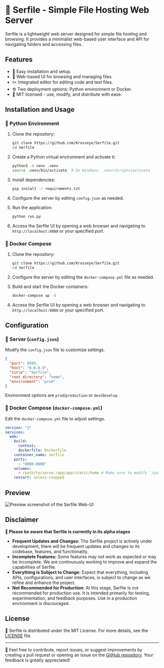 # 🌊 Serfile - Simple File Hosting Web Server

Serfile is a lightweight web server designed for simple file hosting and browsing. It provides a minimalist web-based user interface and API for navigating folders and accessing files.

## Features

- 🚀 Easy installation and setup.
- 📁 Web-based UI for browsing and managing files.
- ✏️ Integrated editor for editing code and text files.
- ⚙️ Two deployment options: Python environment or Docker.
- 📜 MIT licensed - use, modify, and distribute with ease.

## Installation and Usage

### 🐍 Python Environment

1. Clone the repository:

   ```bash
   git clone https://github.com/Krosseye/Serfile.git
   cd Serfile
   ```

2. Create a Python virtual environment and activate it:

   ```bash
   python3 -m venv .venv
   source .venv/bin/activate  # On Windows: .venv\Scripts\activate
   ```

3. Install dependencies:

   ```bash
   pip install -r requirements.txt
   ```

4. Configure the server by editing `config.json` as needed.
5. Run the application:

   ```bash
   python run.py
   ```

6. Access the Serfile UI by opening a web browser and navigating to `http://localhost:8080` or your specified port.

### 🐳 Docker Compose

1. Clone the repository:

   ```bash
   git clone https://github.com/Krosseye/Serfile.git
   cd Serfile
   ```

2. Configure the server by editing the `docker-compose.yml` file as needed.
3. Build and start the Docker containers:

   ```bash
   docker-compose up -d
   ```

4. Access the Serfile UI by opening a web browser and navigating to `http://localhost:8080` or your specified port.

## Configuration

### 🔧 Server (`config.json`)

Modify the `config.json` file to customize settings.

```json
{
  "port": 8080,
  "host": "0.0.0.0",
  "title": "Serfile",
  "root_directory": "home",
  "environment": "prod"
}
```

Environment options are `prod`/`production` or `dev`/`develop`

### 🐋 Docker Compose (`docker-compose.yml`)

Edit the `docker-compose.yml` file to adjust settings.

```yaml
version: "3"
services:
  web:
    build:
      context: .
      dockerfile: Dockerfile
    container_name: serfile
    ports:
      - "8080:8080"
    volumes:
      - /path/to/serve:/app/app/static/home # Make sure to modify `/path/to/serve`
    restart: unless-stopped
```

## Preview

![Preview screenshot of the Serfile Web-UI](https://i.ibb.co/CnZj4z1/01-Serfile-0-10-4.png)

## Disclaimer

**🚧 Please be aware that Serfile is currently in its alpha stages**

- **Frequent Updates and Changes:** The Serfile project is actively under development, there will be frequent updates and changes to its codebase, features, and functionality.
- **Incomplete Features:** Some features may not work as expected or may be incomplete. We are continuously working to improve and expand the capabilities of Serfile.
- **Everything is Subject to Change:** Expect that everything, including APIs, configurations, and user interfaces, is subject to change as we refine and enhance the project.
- **Not Recommended for Production:** At this stage, Serfile is not recommended for production use. It is intended primarily for testing, experimentation, and feedback purposes. Use in a production environment is discouraged.

## License

📃 Serfile is distributed under the MIT License. For more details, see the [LICENSE](LICENSE) file.

---

💬 Feel free to contribute, report issues, or suggest improvements by creating a pull request or opening an issue on the [GitHub repository](https://github.com/Krosseye/Serfile). Your feedback is greatly appreciated!
